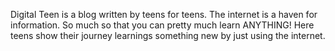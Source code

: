 Digital Teen is a blog written by teens for teens. The internet is a haven for information. 
So much so that you can pretty much learn ANYTHING! 
Here teens show their journey learnings something new by just using the internet.
